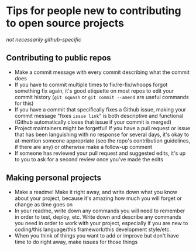 # Tips for people new to contributing to open source projects

*not necessarily github-specific*

## Contributing to public repos
* Make a commit message with every commit describing what the commit does
* If you have to commit multiple times to fix/re-fix/whoops forgot something fix again, it's good etiquette on most repos to edit your commit history (`git squash` or `git commit --amend` are useful commands for this)
* If you have a commit that specifically fixes a Github issue, making your commit message "fixes `issue link`" is both descriptive and functional (Github automatically closes that issue if your commit is merged)
* Project maintainers might be forgetful! If you have a pull request or issue that has been languishing with no response for several days, it's okay to at-mention someone appropriate (see the repo's contribution guidelines, if there are any) or otherwise make a follow-up comment
* If someone has reviewed your pull request and suggested edits, it's up to you to ask for a second review once you've made the edits

## Making personal projects
* Make a readme! Make it right away, and write down what you know about your project, because it's amazing how much you will forget or change as time goes on
* In your readme, write down any commands you will need to remember in order to test, deploy, etc. Write down and describe any commands you need in order to work with your project, especially if you are new to coding/this language/this framework/this development style/etc.
* When you think of things you want to add or improve but don't have time to do right away, make issues for those things
